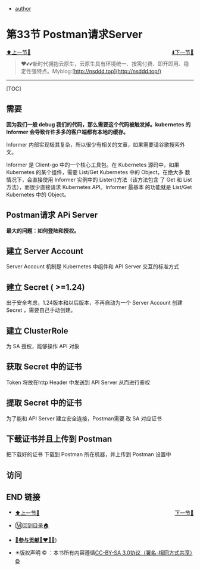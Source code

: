 + [author](http://nsddd.top)

# 第33节 Postman请求Server

<div><a href = '32.md' style='float:left'>⬆️上一节🔗  </a><a href = '34.md' style='float: right'>  ⬇️下一节🔗</a></div>
<br>

> ❤️💕💕新时代拥抱云原生，云原生具有环境统一、按需付费、即开即用、稳定性强特点。Myblog:[http://nsddd.top](http://nsddd.top/)

---
[TOC]

## 需要

**因为我们一般 debug 我们的代码，那么需要这个代码被触发掉。kubernetes 的Informer 会导致许许多多的客户端都有本地的缓存。**

 Informer 内部实现极其复杂，所以很少有相关的文章，如果需要请谷歌搜索外文。

Informer 是 Client-go 中的一个核心工具包。在 Kubernetes 源码中，如果 Kubernetes 的某个组件，需要 List/Get Kubernetes 中的 Object，在绝大多 数情况下，会直接使用 Informer 实例中的 Lister()方法（该方法包含 了 Get 和 List 方法），而很少直接请求 Kubernetes API。Informer 最基本 的功能就是 List/Get Kubernetes 中的 Object。



## Postman请求 APi Server

**最大的问题：如何登陆和授权。**



## 建立 Server Account

Server Account 机制是 Kubernetes 中组件和 API Server 交互的标准方式



## 建立 Secret ( >=1.24)

出于安全考虑，1.24版本和以后版本，不再自动为一个 Server Account 创建 Secret ，需要自己手动创建。



## 建立 ClusterRole

为 SA 授权，能够操作 API 对象



## 获取 Secret 中的证书

Token 将放在http Header 中发送到 API Server 从而进行鉴权



## 提取 Secret 中的证书

为了能和 API  Server 建立安全连接，Postman需要 改 SA 对应证书



## 下载证书并且上传到 Postman

把下载好的证书 下载到 Postman 所在机器，并上传到 Postman 设置中



## 访问





## END 链接

<ul><li><div><a href = '32.md' style='float:left'>⬆️上一节🔗  </a><a href = '34.md' style='float: right'>  ️下一节🔗</a></div></li></ul>

+ [Ⓜ️回到目录🏠](../README.md)

+ [**🫵参与贡献💞❤️‍🔥💖**](https://nsddd.top/archives/contributors))

+ ✴️版权声明 &copy; ：本书所有内容遵循[CC-BY-SA 3.0协议（署名-相同方式共享）&copy;](http://zh.wikipedia.org/wiki/Wikipedia:CC-by-sa-3.0协议文本) 

